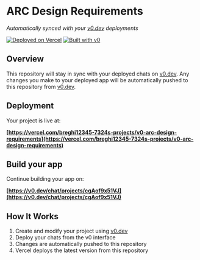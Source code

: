 # ARC Design Requirements

*Automatically synced with your [v0.dev](https://v0.dev) deployments*

[![Deployed on Vercel](https://img.shields.io/badge/Deployed%20on-Vercel-black?style=for-the-badge&logo=vercel)](https://vercel.com/breghi12345-7324s-projects/v0-arc-design-requirements)
[![Built with v0](https://img.shields.io/badge/Built%20with-v0.dev-black?style=for-the-badge)](https://v0.dev/chat/projects/cgAof9x51VJ)

## Overview

This repository will stay in sync with your deployed chats on [v0.dev](https://v0.dev).
Any changes you make to your deployed app will be automatically pushed to this repository from [v0.dev](https://v0.dev).

## Deployment

Your project is live at:

**[https://vercel.com/breghi12345-7324s-projects/v0-arc-design-requirements](https://vercel.com/breghi12345-7324s-projects/v0-arc-design-requirements)**

## Build your app

Continue building your app on:

**[https://v0.dev/chat/projects/cgAof9x51VJ](https://v0.dev/chat/projects/cgAof9x51VJ)**

## How It Works

1. Create and modify your project using [v0.dev](https://v0.dev)
2. Deploy your chats from the v0 interface
3. Changes are automatically pushed to this repository
4. Vercel deploys the latest version from this repository
